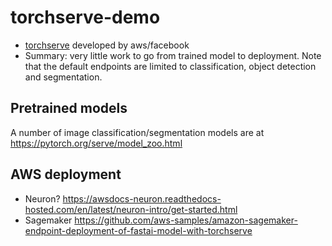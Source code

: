 # torchserve-demo
- [torchserve](https://pytorch.org/serve/) developed by aws/facebook
- Summary: very little work to go from trained model to deployment. Note that the default endpoints are limited to classification, object detection and segmentation. 

## Pretrained models
A number of image classification/segmentation models are at https://pytorch.org/serve/model_zoo.html

## AWS deployment
- Neuron? https://awsdocs-neuron.readthedocs-hosted.com/en/latest/neuron-intro/get-started.html
- Sagemaker https://github.com/aws-samples/amazon-sagemaker-endpoint-deployment-of-fastai-model-with-torchserve